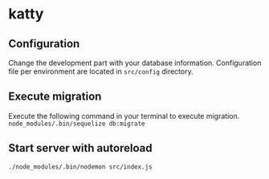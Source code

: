 # katty

## Configuration

Change the development part with your database information.
Configuration file per environment are located in `src/config` directory.

## Execute migration

Execute the following command in your terminal to execute migration.
`node_modules/.bin/sequelize db:migrate`

## Start server with autoreload

`./node_modules/.bin/nodemon src/index.js`
